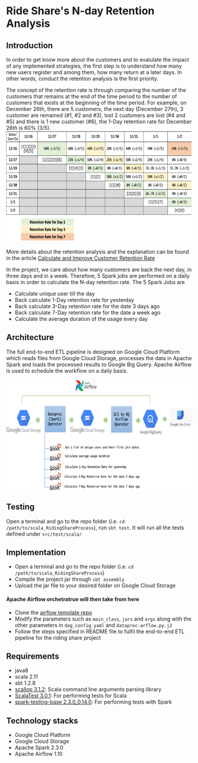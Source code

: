 # Ride Share's N-day Retention Analysis

## Introduction
In order to get know more about the customers and to evalulate the impact of any implemented strategies, the first step is to understand how many new users register and among them, how many return at a later days. In other words, conduct the retention analysis is the first priority.

The concept of the retention rate is through comparing the number of the customers that remains at the end of the time period to the number of customers that exists at the beginning of the time period. For example, on December 26th, there are 5 customers, the next day (December 27th), 3 customer are remained (#1, #2 and #3), lost 2 customers are lost (#4 and #5) and there is 1 new customer (#6), the 1-Day retention rate for December 26th is 60% (3/5).
<img src="https://github.com/anleihuang/scala_RidingShareProcess/blob/master/docs/crr_example.png"  width="500" height="300">

More details about the retention analysis and the explanation can be found in the article [Calculate and Improve Customer Retention Rate](https://www.salesforce.com/products/service-cloud/best-practices/customer-retention-rate/)

In the project, we care about how many customers are back the next day, in three days and in a week. Therefore, 5 Spark jobs are performed on a daily basis in order to calculate the N-day retention rate. The 5 Spark Jobs are
- Calculate unique user till the day
- Back calculate 1-Day retention rate for yesterday
- Back calculate 3-Day retention rate for the date 3 days ago
- Back calculate 7-Day retention rate for the date a week ago
- Calculate the average duration of the usage every day


## Architecture
The full end-to-end ETL pipeline is designed on Google Cloud Platform which reads files from Google Cloud Storage, processes the data in Apache Spark and loads the processed results to Google Big Query. Apache Airflow is used to schedule the workflow on a daily basis.

<img src="https://github.com/anleihuang/scala_RidingShareProcess/blob/master/docs/infra.png"  width="600" height="300">

## Testing
Open a terminal and go to the repo folder (i.e. `cd /path/to/scala_RidingShareProcess`), run `sbt test`. It will run all the tests defined under `src/test/scala/`

## Implementation
- Open a terminal and go to the repo folder (i.e. `cd /path/to/scala_RidingShareProcess`)
- Compile the project jar through `sbt assembly`
- Upload the jar file to your desired folder on Google Cloud Storage
#### Apache Airflow orchetratrue will then take from here
- Clone the [airflow template repo](https://github.com/anleihuang/airflow_withJinjia)
- Modify the parameters such as `main_class`, `jars` and `args` along with the other parameters in `dag_config.yaml` and `dataproc-arflow.py.j2` 
- Follow the steps specified in README file to fulfil the end-to-end ETL pipeline for the riding share project

## Requirements
- java8
- scala 2.11
- sbt 1.2.8
- [scallop 3.1.2](https://github.com/scallop/scallop): Scala command line arguments parsing library
- [ScalaTest 3.0.1](http://www.scalatest.org/user_guide/using_scalatest_with_sbt): For performing tests for Scala
- [spark-testing-base 2.3.0_0.14.0](https://github.com/holdenk/spark-testing-base): For performing tests with Spark

## Technology stacks
- Google Cloud Platform
- Google Cloud Storage
- Apache Spark 2.3.0
- Apache Airflow 1.10
